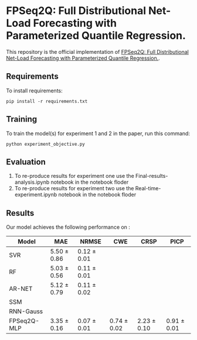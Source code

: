 
# FPSeq2Q: Full Distributional  Net-Load Forecasting with Parameterized Quantile Regression.

This repository is the official implementation of [ FPSeq2Q: Full Distributional  Net-Load Forecasting with Parameterized Quantile Regression.](). 



## Requirements

To install requirements:

```setup
pip install -r requirements.txt
```



## Training

To train the model(s) for experiment 1 and 2 in the paper, run this command:

```train
python experiment_objective.py 
```


## Evaluation

1. To re-produce results for experiment one use the Final-results-analysis.ipynb notebook in the notebook floder
2. To re-produce results for experiment two use the Real-time-experiment.ipynb notebook in the notebook floder 


## Results

Our model achieves the following performance on :


| Model     | MAE | NRMSE | CWE | CRSP | PICP |
|-----------|-----|-------|-----|------|------|
| SVR       |5.50 ± 0.86     |  0.12 ± 0.01     |     |      |      |
| RF        | 5.03 ± 0.56    |     0.11 ± 0.01   |     |      |      |
| AR-NET    |   5.12 ± 0.79  |   0.11 ± 0.02    |     |      |      |
| SSM       |     |       |     |      |      |
| RNN-Gauss |     |       |     |      |      |
| FPSeq2Q-MLP |   3.35 ± 0.16  |   0.07 ±  0.01    | 0.74 ± 0.02    |   2.23 ±  0.10   |  0.91  ±  0.01    |
